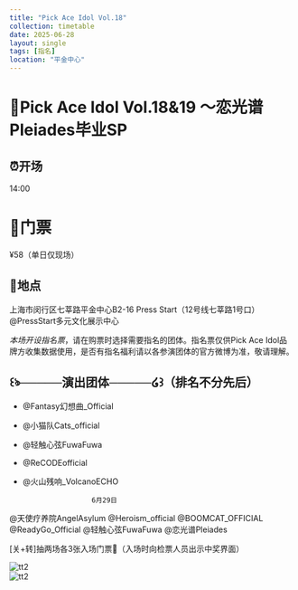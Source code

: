 ```yaml
---
title: "Pick Ace Idol Vol.18"
collection: timetable
date: 2025-06-28
layout: single
tags: [指名]
location: "平金中心"
---
```


# 📣Pick Ace Idol Vol.18&19 ～恋光谱Pleiades毕业SP

## ⏰开场
14:00
# 🎫门票
¥58（单日仅现场）
## 📍地点
上海市闵行区七莘路平金中心B2-16 Press Start（12号线七莘路1号口）@PressStart多元文化展示中心 

*本场开设指名票*，请在购票时选择需要指名的团体。指名票仅供Pick Ace Idol品牌方收集数据使用，是否有指名福利请以各参演团体的官方微博为准，敬请理解。

## ꒰ঌ─────演出团体─────໒꒱（排名不分先后）

- @Fantasy幻想曲_Official 
- @小猫队Cats_official 
- @轻触心弦FuwaFuwa 
- @ReCODEofficial 
- @火山残响_VolcanoECHO 

                       6月29日
@天使疗养院AngelAsylum 
@Heroism_official 
@BOOMCAT_OFFICIAL 
@ReadyGo_Official 
@轻触心弦FuwaFuwa 
@恋光谱Pleiades 

[关+转]抽两场各3张入场门票🎫（入场时向检票人员出示中奖界面）

![tt2](/timetable/2025/06/28/8.jpg)  
![tt2](/timetable/2025/06/28/9.jpg)  